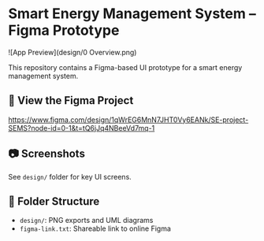 # Smart Energy Management System – Figma Prototype

![App Preview](design/0 Overview.png)

This repository contains a Figma-based UI prototype for a smart energy management system.

## 🔗 View the Figma Project
https://www.figma.com/design/1qWrEG6MnN7JHT0Vy6EANk/SE-project-SEMS?node-id=0-1&t=tQ6jJq4NBeeVd7mq-1

## 📷 Screenshots
See `design/` folder for key UI screens.

## 📁 Folder Structure
- `design/`: PNG exports and UML diagrams
- `figma-link.txt`: Shareable link to online Figma
